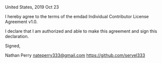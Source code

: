 United States, 2019 Oct 23

I hereby agree to the terms of the emdad Individual Contributor License
Agreement v1.0.

I declare that I am authorized and able to make this agreement and sign this
declaration.

Signed,

Nathan Perry nateperry333@gmail.com https://github.com/servel333
